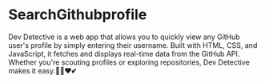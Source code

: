 # SearchGithubprofile

Dev Detective is a web app that allows you to quickly view any GitHub user's profile by simply entering their username. Built with HTML, CSS, and JavaScript, it fetches and displays real-time data from the GitHub API. Whether you're scouting profiles or exploring repositories, Dev Detective makes it easy.🥰😍❤️💕
